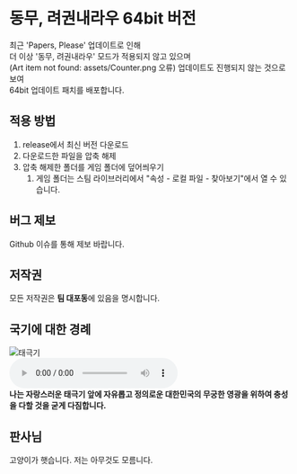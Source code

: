 # 동무, 려권내라우 64bit 버전
최근 'Papers, Please' 업데이트로 인해  
더 이상 '동무, 려권내라우' 모드가 적용되지 않고 있으며  
(Art item not found: assets/Counter.png 오류)
업데이트도 진행되지 않는 것으로 보여  
64bit 업데이트 패치를 배포합니다.

## 적용 방법
1. release에서 최신 버전 다운로드
2. 다운로드한 파일을 압축 해제
3. 압축 해제한 폴더를 게임 폴더에 덮어씌우기
    1. 게임 폴더는 스팀 라이브러리에서 "속성 - 로컬 파일 - 찾아보기"에서 열 수 있습니다.

## 버그 제보
Github 이슈를 통해 제보 바랍니다.

## 저작권
모든 저작권은 **팀 대포동**에 있음을 명시합니다.

## 국기에 대한 경례
![태극기](https://upload.wikimedia.org/wikipedia/commons/0/09/Flag_of_South_Korea.svg)  
<audio controls src="https://www.mois.go.kr/cmm/fms/FileDown.do?atchFileId=FILE_000000000010854&amp;fileSn=0"></audio>  
**나는 자랑스러운 태극기 앞에 자유롭고 정의로운 대한민국의 무궁한 영광을 위하여 충성을 다할 것을 굳게 다짐합니다.**

## 판사님
고양이가 햇습니다. 저는 아무것도 모름니다.